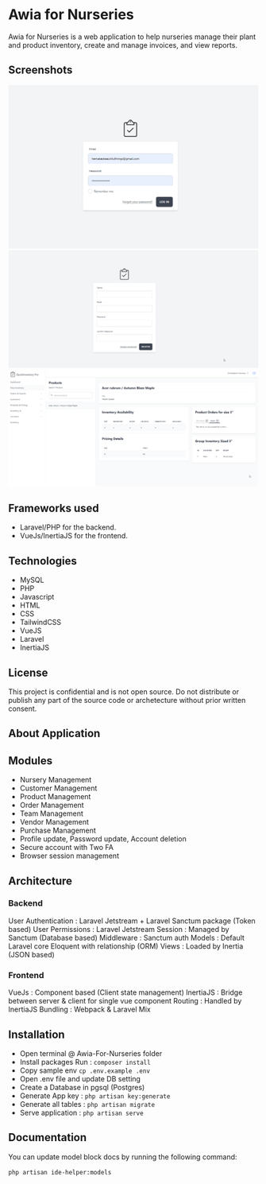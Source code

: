 # Awia for Nurseries

Awia for Nurseries is a web application to help nurseries manage their plant and product inventory, create and manage invoices, and view reports.

## Screenshots

![Login Screen](./.screenshots/login.png)
![registration page](./.screenshots/registration.png)
![view inventory](./.screenshots/view-inventory.png)

## Frameworks used

- Laravel/PHP for the backend.
- VueJs/InertiaJS for the frontend.

## Technologies

- MySQL
- PHP
- Javascript
- HTML
- CSS
- TailwindCSS
- VueJS
- Laravel
- InertiaJS

## License

This project is confidential and is not open source. Do not distribute or publish any part of the source code or archetecture without prior written consent.

## About Application

## Modules

- Nursery Management
- Customer Management
- Product Management
- Order Management
- Team Management
- Vendor Management
- Purchase Management
- Profile update, Password update, Account deletion
- Secure account with Two FA
- Browser session management

## Architecture

### Backend

User Authentication : Laravel Jetstream + Laravel Sanctum package (Token based)
User Permissions : Laravel Jetstream
Session : Managed by Sanctum (Database based)
Middleware : Sanctum auth
Models : Default Laravel core Eloquent with relationship (ORM)
Views : Loaded by Inertia (JSON based)

### Frontend

VueJs : Component based (Client state management)
InertiaJS : Bridge between server & client for single vue component
Routing : Handled by InertiaJS
Bundling : Webpack & Laravel Mix

## Installation

- Open terminal @ Awia-For-Nurseries folder
- Install packages Run : `composer install`
- Copy sample env `cp .env.example .env`
- Open .env file and update DB setting
- Create a Database in pgsql (Postgres)
- Generate App key : `php artisan key:generate`
- Generate all tables : `php artisan migrate`
- Serve application : `php artisan serve`

## Documentation

You can update model block docs by running the following command:

```shell
php artisan ide-helper:models
```
